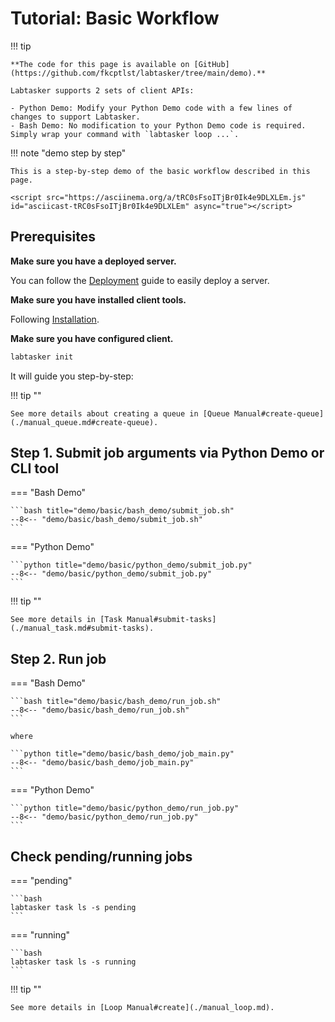 # Tutorial: Basic Workflow

!!! tip

    **The code for this page is available on [GitHub](https://github.com/fkcptlst/labtasker/tree/main/demo).**

    Labtasker supports 2 sets of client APIs:

    - Python Demo: Modify your Python Demo code with a few lines of changes to support Labtasker.
    - Bash Demo: No modification to your Python Demo code is required. Simply wrap your command with `labtasker loop ...`.

!!! note "demo step by step"

    This is a step-by-step demo of the basic workflow described in this page.

    <script src="https://asciinema.org/a/tRC0sFsoITjBr0Ik4e9DLXLEm.js" id="asciicast-tRC0sFsoITjBr0Ik4e9DLXLEm" async="true"></script>

## Prerequisites

**Make sure you have a deployed server.**

You can follow the [Deployment](../install/deployment.md) guide to easily deploy a server.

**Make sure you have installed client tools.**

Following [Installation](../install/install.md).

**Make sure you have configured client.**

```bash
labtasker init
```

It will guide you step-by-step:

<script src="https://asciinema.org/a/f0XrD6BC8zbtYTth6FCpxusDT.js" id="asciicast-f0XrD6BC8zbtYTth6FCpxusDT" async="true"></script>

!!! tip ""

    See more details about creating a queue in [Queue Manual#create-queue](./manual_queue.md#create-queue).

## Step 1. Submit job arguments via Python Demo or CLI tool

=== "Bash Demo"

    ```bash title="demo/basic/bash_demo/submit_job.sh"
    --8<-- "demo/basic/bash_demo/submit_job.sh"
    ```

=== "Python Demo"

    ```python title="demo/basic/python_demo/submit_job.py"
    --8<-- "demo/basic/python_demo/submit_job.py"
    ```

!!! tip ""

    See more details in [Task Manual#submit-tasks](./manual_task.md#submit-tasks).

## Step 2. Run job

=== "Bash Demo"

    ```bash title="demo/basic/bash_demo/run_job.sh"
    --8<-- "demo/basic/bash_demo/run_job.sh"
    ```

    where

    ```python title="demo/basic/bash_demo/job_main.py"
    --8<-- "demo/basic/bash_demo/job_main.py"
    ```

=== "Python Demo"

    ```python title="demo/basic/python_demo/run_job.py"
    --8<-- "demo/basic/python_demo/run_job.py"
    ```

## Check pending/running jobs

=== "pending"

    ```bash
    labtasker task ls -s pending
    ```

=== "running"

    ```bash
    labtasker task ls -s running
    ```

!!! tip ""

    See more details in [Loop Manual#create](./manual_loop.md).
